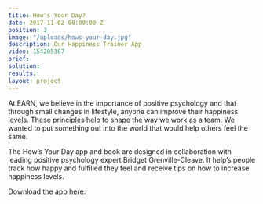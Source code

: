 ```yaml
---
title: How's Your Day?
date: 2017-11-02 00:00:00 Z
position: 3
image: "/uploads/hows-your-day.jpg"
description: Our Happiness Trainer App
video: 154205367
brief: 
solution: 
results: 
layout: project
---
```


At EARN, we believe in the importance of positive psychology and that through small changes in lifestyle, anyone can improve their happiness levels. These principles help to shape the way we work as a team. We wanted to put something out into the world that would help others feel the same.

The How’s Your Day app and book are designed in collaboration with leading positive psychology expert Bridget Grenville-Cleave. It help’s people track how happy and fulfilled they feel and receive tips on how to increase happiness levels.

Download the app [here](https://itunes.apple.com/qa/app/hows-your-day/id970969953).
